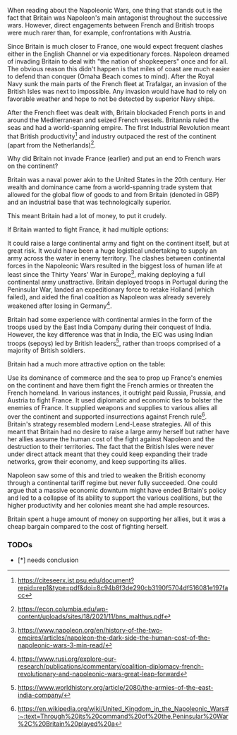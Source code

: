 When reading about the Napoleonic Wars, one thing that stands out is the fact that Britain was Napoleon's main antagonist throughout the successive wars. However, direct engagements between French and British troops were much rarer than, for example, confrontations with Austria.

Since Britain is much closer to France, one would expect frequent clashes either in the English Channel or via expeditionary forces. Napoleon dreamed of invading Britain to deal with "the nation of shopkeepers" once and for all. The obvious reason this didn't happen is that miles of coast are much easier to defend than conquer (Omaha Beach comes to mind). After the Royal Navy sunk the main parts of the French fleet at Trafalgar, an invasion of the British Isles was next to impossible. Any invasion would have had to rely on favorable weather and hope to not be detected by superior Navy ships.

After the French fleet was dealt with, Britain blockaded French ports in and around the Mediterranean and seized French vessels. Britannia ruled the seas and had a world-spanning empire. The first Industrial Revolution meant that British productivity[^1] and industry outpaced the rest of the continent (apart from the Netherlands)[^2].

Why did Britain not invade France (earlier) and put an end to French wars on the continent?

Britain was a naval power akin to the United States in the 20th century. Her wealth and dominance came from a world-spanning trade system that allowed for the global flow of goods to and from Britain (denoted in GBP) and an industrial base that was technologically superior.

This meant Britain had a lot of money, to put it crudely.

If Britain wanted to fight France, it had multiple options:

It could raise a large continental army and fight on the continent itself, but at great risk. It would have been a huge logistical undertaking to supply an army across the water in enemy territory. The clashes between continental forces in the Napoleonic Wars resulted in the biggest loss of human life at least since the Thirty Years' War in Europe[^3], making deploying a full continental army unattractive. Britain deployed troops in Portugal during the Peninsular War, landed an expeditionary force to retake Holland (which failed), and aided the final coalition as Napoleon was already severely weakened after losing in Germany[^4].

Britain had some experience with continental armies in the form of the troops used by the East India Company during their conquest of India. However, the key difference was that in India, the EIC was using Indian troops (sepoys) led by British leaders[^5], rather than troops comprised of a majority of British soldiers.

Britain had a much more attractive option on the table:

Use its dominance of commerce and the sea to prop up France's enemies on the continent and have them fight the French armies or threaten the French homeland. In various instances, it outright paid Russia, Prussia, and Austria to fight France. It used diplomatic and economic ties to bolster the enemies of France. It supplied weapons and supplies to various allies all over the continent and supported insurrections against French rule[^6]. Britain's strategy resembled modern Lend-Lease strategies.
All of this meant that Britain had no desire to raise a large army herself but rather have her allies assume the human cost of the fight against Napoleon and the destruction to their territories. The fact that the British Isles were never under direct attack meant that they could keep expanding their trade networks, grow their economy, and keep supporting its allies.

Napoleon saw some of this and tried to weaken the British economy through a continental tariff regime but never fully succeeded. One could argue that a massive economic downturn might have ended Britain's policy and led to a collapse of its ability to support the various coalitions, but the higher productivity and her colonies meant she had ample resources.

Britain spent a huge amount of money on supporting her allies, but it was a cheap bargain compared to the cost of fighting herself.

### TODOs

- [*] needs conclusion


[^1]: https://citeseerx.ist.psu.edu/document?repid=rep1&type=pdf&doi=8c94b8f3de290cb3190f5704df516081e197facc
[^2]: https://econ.columbia.edu/wp-content/uploads/sites/18/2021/11/bns_malthus.pdf
[^3]: https://www.napoleon.org/en/history-of-the-two-empires/articles/napoleon-the-dark-side-the-human-cost-of-the-napoleonic-wars-3-min-read/
[^4]: https://www.rusi.org/explore-our-research/publications/commentary/coalition-diplomacy-french-revolutionary-and-napoleonic-wars-great-leap-forward
[^5]: https://www.worldhistory.org/article/2080/the-armies-of-the-east-india-company/
[^6]: https://en.wikipedia.org/wiki/United_Kingdom_in_the_Napoleonic_Wars#:~:text=Through%20its%20command%20of%20the,Peninsular%20War%2C%20Britain%20played%20a
